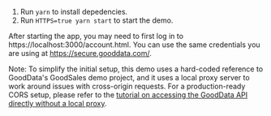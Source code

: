 1. Run `yarn` to install depedencies.
2. Run `HTTPS=true yarn start` to start the demo.

After starting the app, you may need to first log in to https://localhost:3000/account.html. You can use the same credentials you are using at https://secure.gooddata.com/.

Note: To simplify the initial setup, this demo uses a hard-coded reference to GoodData's GoodSales demo project, and it uses a local proxy server to work around issues with cross-origin requests. For a production-ready CORS setup, please refer to the [tutorial on accessing the GoodData API directly without a local proxy](https://help.gooddata.com/display/bHsp5IhQjuz0e6HS0s76/How+to+Access+the+GoodData+API+Directly).
